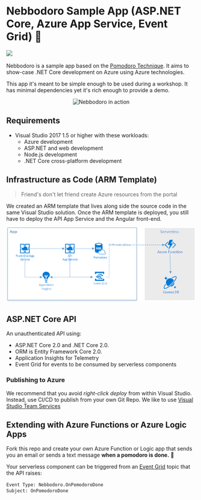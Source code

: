 # Nebbodoro Sample App (ASP.NET Core, Azure App Service, Event Grid) :tomato:

<a href="https://portal.azure.com/#create/Microsoft.Template/uri/https%3A%2F%2Fraw.githubusercontent.com%2Ffgauna12%2FNebbodoro%2Fmaster%2Fsrc%2FNebbodoro.ARM%2Fazuredeploy.json" target="_blank">
    <img src="http://azuredeploy.net/deploybutton.png"/>
</a>

Nebbodoro is a sample app based on the [Pomodoro Technique](https://en.wikipedia.org/wiki/Pomodoro_Technique).
It aims to show-case .NET Core development on Azure using Azure technologies. 

This app it's meant to be simple enough to be used during a workshop. It has minimal dependencies yet it's rich enough to provide a demo.

<p align="center">
  <img alt="Nebbodoro in action" src="/assets/nebbodoro_example.png?raw=true">
</p>

## Requirements

- Visual Studio 2017 1.5 or higher with these workloads:
  - Azure development
  - ASP.NET and web development
  - Node.js development
  - .NET Core cross-platform development

## Infrastructure as Code (ARM Template)

> Friend's don't let friend create Azure resources from the portal

We created an ARM template that lives along side the source code in the same Visual Studio solution.
Once the ARM template is deployed, you still have to deploy the API App Service and the Angular front-end.

<p align="center">
  <img alt="Azure Architecture" src="/assets/azure_architecture.png?raw=true">
</p>

## ASP.NET Core API  

An unauthenticated API using:
- ASP.NET Core 2.0 and .NET Core 2.0.
- ORM is Entity Framework Core 2.0.
- Application Insights for Telemetry
- Event Grid for events to be consumed by serverless components

### Publishing to Azure

We recommend that you avoid _right-click deploy_ from within Visual Studio. Instead, use CI/CD to publish from your own Git Repo.
We like to use [Visual Studio Team Services](https://www.visualstudio.com/team-services/)


## Extending with Azure Functions or Azure Logic Apps

Fork this repo and create your own Azure Function or Logic app that sends you an email or sends a text message **when a pomodoro is done.** :tada:

Your serverless component can be triggered from an [Event Grid](https://azure.microsoft.com/en-us/services/event-grid/) topic that the API raises:

```
Event Type: Nebbodoro.OnPomodoroDone
Subject: OnPomodoroDone
```
